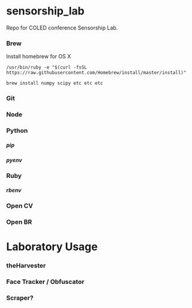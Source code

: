 # sensorship_lab
Repo for COLED conference Sensorship Lab.

### Brew
Install homebrew for OS X
```
/usr/bin/ruby -e "$(curl -fsSL https://raw.githubusercontent.com/Homebrew/install/master/install)"
```

```
brew install numpy scipy etc etc etc
```

### Git

### Node

### Python
##### pip
##### pyenv

### Ruby
##### rbenv

### Open CV

### Open BR

# Laboratory Usage
### theHarvester
### Face Tracker / Obfuscator
### Scraper?
